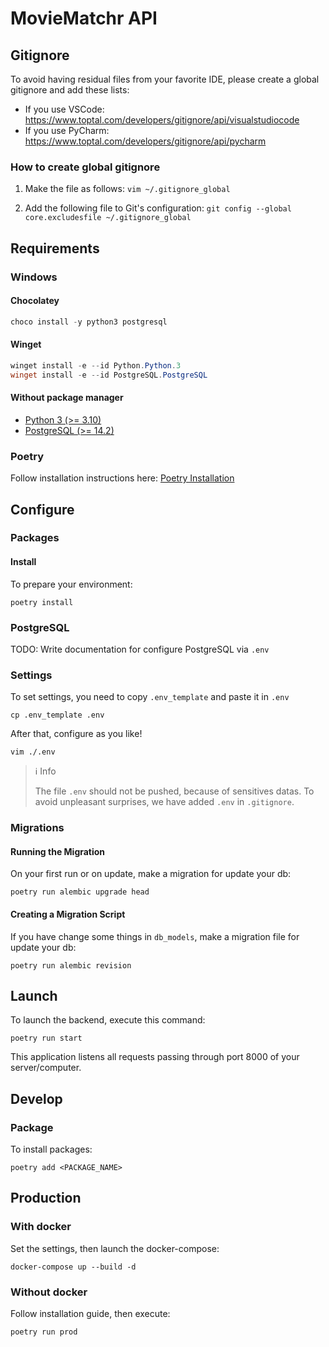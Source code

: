 # MovieMatchr API
## Gitignore
To avoid having residual files from your favorite IDE, please create a global gitignore and add these lists:
- If you use VSCode: https://www.toptal.com/developers/gitignore/api/visualstudiocode
- If you use PyCharm: https://www.toptal.com/developers/gitignore/api/pycharm

### How to create global gitignore
1) Make the file as follows:
`vim ~/.gitignore_global`

2) Add the following file to Git's configuration:
`git config --global core.excludesfile ~/.gitignore_global`

## Requirements
### Windows
#### Chocolatey
```powershell
choco install -y python3 postgresql
```

#### Winget
```powershell
winget install -e --id Python.Python.3
winget install -e --id PostgreSQL.PostgreSQL
```

#### Without package manager
- [Python 3 (>= 3.10)](https://www.python.org/downloads/windows/)
- [PostgreSQL (>= 14.2)](https://www.enterprisedb.com/downloads/postgres-postgresql-downloads)

### Poetry
Follow installation instructions here: [Poetry Installation](https://python-poetry.org/docs/#installation)

## Configure
### Packages
#### Install
To prepare your environment:
```shell
poetry install
```

### PostgreSQL
TODO: Write documentation for configure PostgreSQL via `.env`

### Settings
To set settings, you need to copy `.env_template` and paste it in `.env`
```shell
cp .env_template .env
```

After that, configure as you like!
```shell
vim ./.env
```

> ℹ Info
>
> The file `.env` should not be pushed, because of sensitives datas.
> To avoid unpleasant surprises, we have added `.env` in `.gitignore`.

### Migrations
#### Running the Migration
On your first run or on update, make a migration for update your db:
```shell
poetry run alembic upgrade head
```

#### Creating a Migration Script
If you have change some things in `db_models`, make a migration file for update your db:
```shell
poetry run alembic revision
```

## Launch
To launch the backend, execute this command:
```shell
poetry run start
```

This application listens all requests passing through port 8000 of your server/computer.

## Develop
### Package
To install packages:
```shell
poetry add <PACKAGE_NAME>
```

## Production
### With docker
Set the settings, then launch the docker-compose:
```shell
docker-compose up --build -d
```

### Without docker
Follow installation guide, then execute:
```shell
poetry run prod
```
